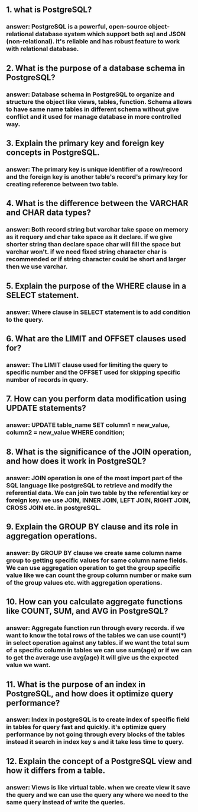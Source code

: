 ## 1. what is PostgreSQL?

### answer: PostgreSQL is a powerful, open-source object-relational database system which support both sql and JSON (non-relational). it's reliable and has robust feature to work with relational database.

## 2. What is the purpose of a database schema in PostgreSQL?

### answer: Database schema in PostgreSQL to organize and structure the object like views, tables, function. Schema allows to have same name tables in different schema without give conflict and it used for manage database in more controlled way.

## 3. Explain the primary key and foreign key concepts in PostgreSQL.

### answer: The primary key is unique identifier of a row/record and the foreign key is another table's record's primary key for creating reference between two table.

## 4. What is the difference between the VARCHAR and CHAR data types?

### answer: Both record string but varchar take space on memory as it requery and char take space as it declare. if we give shorter string than declare space char will fill the space but varchar won't. if we need fixed string character char is recommended or if string character could be short and larger then we use varchar.

## 5. Explain the purpose of the WHERE clause in a SELECT statement.

### answer: Where clause in SELECT statement is to add condition to the query.

## 6. What are the LIMIT and OFFSET clauses used for?

### answer: The LIMIT clause used for limiting the query to specific number and the OFFSET used for skipping specific number of records in query.

## 7. How can you perform data modification using UPDATE statements?

### answer: UPDATE table_name SET column1 = new_value, column2 = new_value WHERE condition;

## 8. What is the significance of the JOIN operation, and how does it work in PostgreSQL?

### answer: JOIN operation is one of the most import part of the SQL language like postgreSQL to retrieve and modify the referential data. We can join two table by the referential key or foreign key. we use JOIN, INNER JOIN, LEFT JOIN, RIGHT JOIN, CROSS JOIN etc. in postgreSQL.

## 9. Explain the GROUP BY clause and its role in aggregation operations.

### answer: By GROUP BY clause we create same column name group to getting specific values for same column name fields. We can use aggregation operation to get the group specific value like we can count the group column number or make sum of the group values etc. with aggregation operations.

## 10. How can you calculate aggregate functions like COUNT, SUM, and AVG in PostgreSQL?

### answer: Aggregate function run through every records. if we want to know the total rows of the tables we can use count(\*) in select operation against any tables. if we want the total sum of a specific column in tables we can use sum(age) or if we can to get the average use avg(age) it will give us the expected value we want.

## 11. What is the purpose of an index in PostgreSQL, and how does it optimize query performance?

### answer: Index in postgreSQL is to create index of specific field in tables for query fast and quickly. it's optimize query performance by not going through every blocks of the tables instead it search in index key s and it take less time to query.

## 12. Explain the concept of a PostgreSQL view and how it differs from a table.

### answer: Views is like virtual table. when we create view it save the query and we can use the query any where we need to the same query instead of write the queries.
